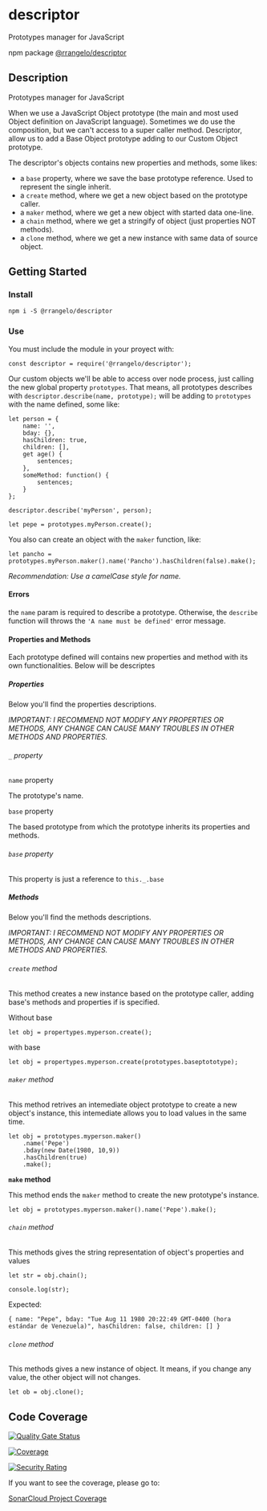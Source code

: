 # descriptor

Prototypes manager for JavaScript

npm package [@rrangelo/descriptor](https://www.npmjs.com/package/@rrangelo/descriptor)

## Description

Prototypes manager for JavaScript

When we use a JavaScript Object prototype (the main and most used Object definition on JavaScript language). Sometimes we do use the composition, but we can't access to a super caller method. Descriptor, allow us to add a Base Object prototype adding to our Custom Object prototype.

The descriptor's objects contains new properties and methods, some likes:

* a `base` property, where we save the base prototype reference. Used to represent the single inherit.
* a `create` method, where we get a new object based on the prototype caller.
* a `maker` method, where we get a new object with started data one-line.
* a `chain` method, where we get a stringify of object (just properties NOT methods).
* a `clone` method, where we get a new instance with same data of source object.

## Getting Started

### Install

```
npm i -S @rrangelo/descriptor
```

### Use

You must include the module in your proyect with:

```
const descriptor = require('@rrangelo/descriptor');
```

Our custom objects we'll be able to access over node process, just calling the new global property `prototypes`. That means, all prototypes describes with `descriptor.describe(name, prototype);` will be adding to `prototypes` with the name defined, some like:

```
let person = {
    name: '',
    bday: {},
    hasChildren: true,
    children: [],
    get age() {
        sentences;
    },
    someMethod: function() {
        sentences;
    }
};

descriptor.describe('myPerson', person);

let pepe = prototypes.myPerson.create();
```

You also can create an object with the `maker` function, like:

```
let pancho = prototypes.myPerson.maker().name('Pancho').hasChildren(false).make();
```

_Recommendation: Use a camelCase style for name._

#### Errors

the `name` param is required to describe a prototype. Otherwise, the `describe` function will throws the `'A name must be defined'` error message.

#### Properties and Methods

Each prototype defined will contains new properties and method with its own functionalities. Below will be descriptes 

##### Properties

Below you'll find the properties descriptions.

_IMPORTANT: I RECOMMEND NOT MODIFY ANY PROPERTIES OR METHODS, ANY CHANGE CAN CAUSE MANY TROUBLES IN OTHER METHODS AND PROPERTIES._

###### `_` property

`name` property

The prototype's name.

`base` property

The based prototype from which the prototype inherits its properties and methods.

###### `base` property

This property is just a reference to `this._.base`

##### Methods

Below you'll find the methods descriptions.

_IMPORTANT: I RECOMMEND NOT MODIFY ANY PROPERTIES OR METHODS, ANY CHANGE CAN CAUSE MANY TROUBLES IN OTHER METHODS AND PROPERTIES._

###### `create` method

This method creates a new instance based on the prototype caller, adding base's methods and properties if is specified.

Without base

```
let obj = propertypes.myperson.create();
```

with base

```
let obj = propertypes.myperson.create(prototypes.baseptototype);
```

###### `maker` method

This method retrives an intemediate object prototype to create a new object's instance, this intemediate allows you to load values in the same time.

```
let obj = prototypes.myperson.maker()
    .name('Pepe')
    .bday(new Date(1980, 10,9))
    .hasChildren(true)
    .make();
```

**`make` method**

This method ends the `maker` method to create the new prototype's instance. 

```
let obj = prototypes.myperson.maker().name('Pepe').make();
```

###### `chain` method

This methods gives the string representation of object's properties and values

```
let str = obj.chain();

console.log(str); 
```
Expected: 
```
{ name: "Pepe", bday: "Tue Aug 11 1980 20:22:49 GMT-0400 (hora estándar de Venezuela)", hasChildren: false, children: [] }
```

###### `clone` method

This methods gives a new instance of object. It means, if you change any value, the other object will not changes.

```
let ob = obj.clone();
```

## Code Coverage

[![Quality Gate Status](https://sonarcloud.io/api/project_badges/measure?project=rrangelo_descriptor&metric=alert_status)](https://sonarcloud.io/dashboard?id=rrangelo_descriptor)

[![Coverage](https://sonarcloud.io/api/project_badges/measure?project=rrangelo_descriptor&metric=coverage)](https://sonarcloud.io/dashboard?id=rrangelo_descriptor)

[![Security Rating](https://sonarcloud.io/api/project_badges/measure?project=rrangelo_descriptor&metric=security_rating)](https://sonarcloud.io/dashboard?id=rrangelo_descriptor)

If you want to see the coverage, please go to: 

[SonarCloud Project Coverage](https://sonarcloud.io/dashboard?id=rrangelo_descriptor)